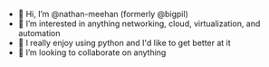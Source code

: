 - 👋 Hi, I’m @nathan-meehan (formerly @bigpil)
- 👀 I’m interested in anything networking, cloud, virtualization, and automation
- 🌱 I really enjoy using python and I'd like to get better at it 
- 💞️ I’m looking to collaborate on anything

<!---
bigpil/bigpil is a ✨ special ✨ repository because its `README.md` (this file) appears on your GitHub profile.
You can click the Preview link to take a look at your changes.
--->

